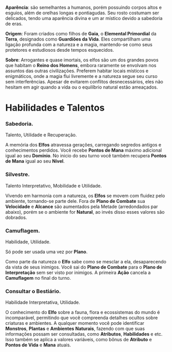 **Aparência**: são semelhantes a humanos, porém possuindo corpos altos e esguios, além de orelhas longas e pontiagudas. Seu rosto costumam ser delicados, tendo uma aparência divina e um ar místico devido a sabedoria de eras.

**Origem**: Foram criados como filhos de **Gaia**, o **Elemental Primordial** da **Terra**, designados como **Guardiões da Vida**. Eles compartilham uma ligação profunda com a natureza e a magia, mantendo-se como seus protetores e estudiosos desde tempos esquecidos.

**Sobre**: Arrogantes e quase imortais, os elfos são um dos grandes povos que habitam o **Reino dos Homens**, embora raramente se envolvam nos assuntos das outras civilizações. Preferem habitar locais místicos e enigmáticos, onde a magia flui livremente e a natureza segue seu curso sem interferências. Apesar de evitarem conflitos desnecessários, eles não hesitam em agir quando a vida ou o equilíbrio natural estão ameaçados.

# Habilidades e Talentos

### Sabedoria.

Talento, Utilidade e Recuperação.

A memória dos **Elfos** atravessa gerações, carregando segredos antigos e conhecimentos perdidos. Você recebe **Pontos de Mana** máximo adicional igual ao seu **Domínio**. No inicio do seu turno você também recupera **Pontos de Mana** igual ao seu **Nível**.

### Silvestre.

Talento Interpretativo, Mobilidade e Utilidade.

Vivendo em harmonia com a natureza, os **Elfos** se movem com fluidez pelo ambiente, tornando-se parte dele. Fora de **Plano de Combate** sua **Velocidade** e **Alcance** são aumentados pela Metade (arredondados par abaixo), porém se o ambiente for **Natural**, ao invés disso esses valores são dobrados.

### Camuflagem.

Habilidade, Utilidade.

Só pode ser usada uma vez por **Plano**.

Como parte da natureza o **Elfo** sabe como se mesclar a ela, desaparecendo da vista de seus inimigos. Você sai do **Plano de Combate** para o **Plano de Interpretação** sem ser visto por inimigos. A primeira **Ação** cancela a **Camuflagem** no final do turno. 

### Consultar o Bestiário.

Habilidade Interpretativa, Utilidade.

O conhecimento do **Elfo** sobre a fauna, flora e ecossistemas do mundo é incomparável, permitindo que você compreenda detalhes ocultos sobre criaturas e ambientes. A qualquer momento você pode identificar **Monstros**, **Plantas** e **Ambientes** **Naturais**, fazendo com que suas informações possam ser consultadas, como **Atributos**, **Habilidades** e etc. Isso também se aplica a valores variáveis, como bônus de **Atributo** e **Pontos de Vida** e **Mana** atuais.